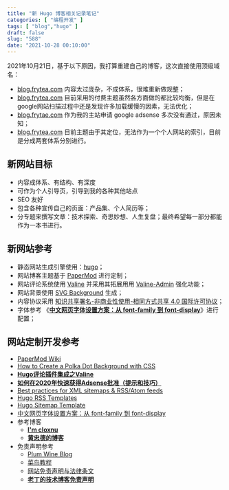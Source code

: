 ```yaml
---
title: "新 Hugo 博客相关记录笔记"
categories: [ "编程开发" ]
tags: [ "blog","hugo" ]
draft: false
slug: "588"
date: "2021-10-28 00:10:00"
---
```


2021年10月21日，基于以下原因，我打算重建自己的博客，这次直接使用顶级域名：

- [blog.frytea.com](https://blog.frytea.com) 内容太过庞杂，不成体系，很难重新做规整；
- [blog.frytea.com](https://blog.frytea.com) 目前采用的付费主题虽然各方面做的都比较均衡，但是在google网站扫描过程中还是发现许多加载缓慢的因素，无法优化；
- [blog.frytae.com](http://blog.frytae.com) 作为我的主站申请 google adsense 多次没有通过，原因未知；
- [blog.frytea.com](https://blog.frytea.com) 目前主题由于其定位，无法作为一个个人网站的索引，目前是分成两套体系分别进行。

## 新网站目标

- 内容成体系、有结构、有深度
- 可作为个人引导页，引导到我的各种其他站点
- SEO 友好
- 包含各种宣传自己的页面：产品集、个人简历等；
- 分专题来撰写文章：技术探索、奇思妙想、人生复盘；最终希望每一部分都能作为一本书进行。

## 新网站参考

- 静态网站生成引擎使用：[hugo](https://gohugo.io)；
- 网站博客主题基于 [PaperMod](https://github.com/adityatelange/hugo-PaperMod/) 进行定制；
- 网站评论系统使用 [Valine](https://valine.js.org/) 并采用其拓展用用 [Valine-Admin](https://github.com/zhaojun1998/Valine-Admin) 强化功能；
- 网站背景使用 [SVG Background](https://www.svgbackgrounds.com) 生成；
- 内容协议采用 [知识共享署名-非商业性使用-相同方式共享 4.0 国际许可协议](http://creativecommons.org/licenses/by-nc-sa/4.0/)；
- 字体参考 《**[中文网页字体设置方案：从 font-family 到 font-display](https://ridiqulous.com/chinese-webfont-guide/)**》进行配置；

## 网站定制开发参考

- [PaperMod Wiki](https://github.com/adityatelange/hugo-PaperMod/wiki)
- [How to Create a Polka Dot Background with CSS](https://dev.to/clairecodes/how-to-create-a-polka-dot-background-with-css-23m0)
- **[Hugo评论插件集成之Valine](https://huangzhongde.cn/post/2020-02-20-hugo-comments-plugin-valine/)**
- **[如何在2020年快速获得Adsense批准（提示和技巧）](https://www.affde.com/zh-CN/how-to-get-adsense-approval.html)**
- [Best practices for XML sitemaps & RSS/Atom feeds](https://developers.google.com/search/blog/2014/10/best-practices-for-xml-sitemaps-rssatom)
- [Hugo RSS Templates](https://gohugo.io/templates/rss/)
- [Hugo Sitemap Template](https://gohugo.io/templates/sitemap-template/)
- [中文网页字体设置方案：从 font-family 到 font-display](https://ridiqulous.com/chinese-webfont-guide/)
- 参考博客
    - **[I'm cloxnu](https://creative.clox.nu)**
    - **[黄忠德的博客](https://huangzhongde.cn)**
- 免责声明参考
    - [Plum Wine Blog](https://plumwine.me/terms/)
    - [菜鸟教程](https://www.runoob.com/disclaimer)
    - [网站免责声明与法律条文](https://ldqk.xyz/disclaimer)
    - **[老丁的技术博客免责声明](http://www.oldding.net/mianzeshengming)**
